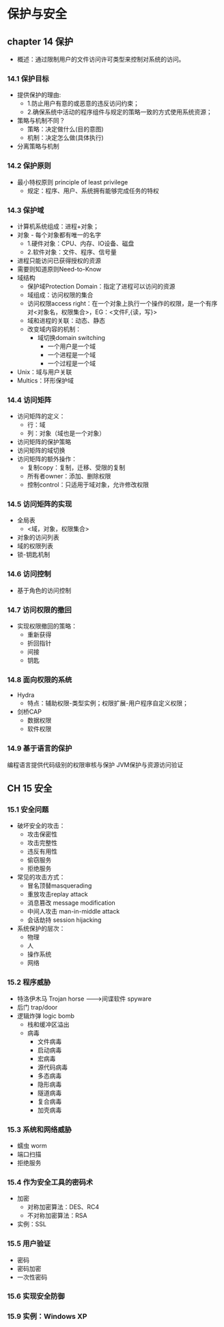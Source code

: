 # 保护与安全

## chapter 14 保护

- 概述：通过限制用户的文件访问许可类型来控制对系统的访问。

### 14.1 保护目标

- 提供保护的理由:
  - 1.防止用户有意的或恶意的违反访问约束；
  - 2.确保系统中活动的程序组件与规定的策略一致的方式使用系统资源；
- 策略与机制不同？
  - 策略：决定做什么(目的意图)
  - 机制：决定怎么做(具体执行)
- 分离策略与机制

### 14.2 保护原则

- 最小特权原则 principle of least privilege
  - 规定：程序、用户、系统拥有能够完成任务的特权

### 14.3 保护域

- 计算机系统组成：进程+对象；
- 对象 - 每个对象都有唯一的名字
  - 1.硬件对象：CPU、内存、IO设备、磁盘
  - 2.软件对象：文件、程序、信号量
- 进程只能访问已获得授权的资源
- 需要则知道原则Need-to-Know
- 域结构
  - 保护域Protection Domain：指定了进程可以访问的资源
  - 域组成：访问权限的集合
  - 访问权限access right：在一个对象上执行一个操作的权限，是一个有序对<对象名，权限集合>，EG：<文件F,{读，写}>
  - 域和进程的关联：动态、静态
  - 改变域内容的机制：
    - 域切换domain switching
      - 一个用户是一个域
      - 一个进程是一个域
      - 一个过程是一个域
- Unix：域与用户关联
- Multics：环形保护域

### 14.4 访问矩阵

- 访问矩阵的定义：
  - 行：域
  - 列：对象（域也是一个对象）
- 访问矩阵的保护策略
- 访问矩阵的域切换
- 访问矩阵的额外操作：
  - 复制copy：复制，迁移、受限的复制
  - 所有者owner：添加、删除权限
  - 控制control：只适用于域对象，允许修改权限

### 14.5 访问矩阵的实现

- 全局表
  - <域，对象，权限集合>
- 对象的访问列表
- 域的权限列表
- 锁-钥匙机制

### 14.6 访问控制

- 基于角色的访问控制

### 14.7 访问权限的撤回

- 实现权限撤回的策略：
  - 重新获得
  - 折回指针
  - 间接
  - 钥匙

### 14.8 面向权限的系统

- Hydra
  - 特点：辅助权限-类型实例；权限扩展-用户程序自定义权限；
- 剑桥CAP
  - 数据权限
  - 软件权限

### 14.9 基于语言的保护

编程语言提供代码级别的权限审核与保护
JVM保护与资源访问验证

## CH 15 安全

### 15.1 安全问题

- 破坏安全的攻击：
  - 攻击保密性
  - 攻击完整性
  - 违反有用性
  - 偷窃服务
  - 拒绝服务
- 常见的攻击方式：
  - 冒名顶替masquerading
  - 重放攻击replay attack
  - 消息篡改 message modification
  - 中间人攻击 man-in-middle attack
  - 会话劫持 session hijacking
- 系统保护的层次：
  - 物理
  - 人
  - 操作系统
  - 网络

### 15.2 程序威胁

- 特洛伊木马 Trojan horse --->间谍软件 spyware
- 后门 trap/door
- 逻辑炸弹 logic bomb
  - 栈和缓冲区溢出
  - 病毒
    - 文件病毒
    - 启动病毒
    - 宏病毒
    - 源代码病毒
    - 多态病毒
    - 隐形病毒
    - 隧道病毒
    - 复合病毒
    - 加壳病毒

### 15.3 系统和网络威胁

- 蠕虫 worm
- 端口扫描
- 拒绝服务

### 15.4 作为安全工具的密码术

- 加密
  - 对称加密算法：DES、RC4
  - 不对称加密算法：RSA
- 实例：SSL

### 15.5 用户验证

- 密码
- 密码加密
- 一次性密码

### 15.6 实现安全防御

### 15.9 实例：Windows XP
